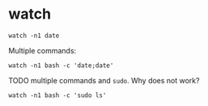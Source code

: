 # watch

    watch -n1 date

Multiple commands:

    watch -n1 bash -c 'date;date'

TODO multiple commands and `sudo`. Why does not work?

    watch -n1 bash -c 'sudo ls'
